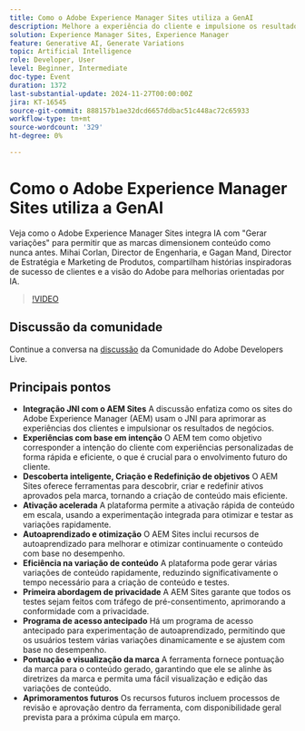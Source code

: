 ```yaml
---
title: Como o Adobe Experience Manager Sites utiliza a GenAI
description: Melhore a experiência do cliente e impulsione os resultados de negócios com o Adobe Experience Manager (AEM) Sites, aproveitando a JNI para experiências com base em intenções, descoberta de conteúdo inteligente, ativação rápida, otimização de autoaprendizado e teste de privacidade, com recursos futuros para experimentação dinâmica e pontuação de marca.
solution: Experience Manager Sites, Experience Manager
feature: Generative AI, Generate Variations
topic: Artificial Intelligence
role: Developer, User
level: Beginner, Intermediate
doc-type: Event
duration: 1372
last-substantial-update: 2024-11-27T00:00:00Z
jira: KT-16545
source-git-commit: 888157b1ae32dcd6657ddbac51c448ac72c65933
workflow-type: tm+mt
source-wordcount: '329'
ht-degree: 0%

---
```



# Como o Adobe Experience Manager Sites utiliza a GenAI

Veja como o Adobe Experience Manager Sites integra IA com &quot;Gerar variações&quot; para permitir que as marcas dimensionem conteúdo como nunca antes. Mihai Corlan, Director de Engenharia, e Gagan Mand, Director de Estratégia e Marketing de Produtos, compartilham histórias inspiradoras de sucesso de clientes e a visão do Adobe para melhorias orientadas por IA.

>[!VIDEO](https://video.tv.adobe.com/v/3439637/?learn=on&enablevpops)

## Discussão da comunidade

Continue a conversa na [discussão](https://adobe.ly/40y5tUG) da Comunidade do Adobe Developers Live.

## Principais pontos

* **Integração JNI com o AEM Sites** A discussão enfatiza como os sites do Adobe Experience Manager (AEM) usam o JNI para aprimorar as experiências dos clientes e impulsionar os resultados de negócios. &#x200B;
* **Experiências com base em intenção** O AEM tem como objetivo corresponder a intenção do cliente com experiências personalizadas de forma rápida e eficiente, o que é crucial para o envolvimento futuro do cliente.
* **Descoberta inteligente, Criação e Redefinição de objetivos** O AEM Sites oferece ferramentas para descobrir, criar e redefinir ativos aprovados pela marca, tornando a criação de conteúdo mais eficiente.
* **Ativação acelerada** A plataforma permite a ativação rápida de conteúdo em escala, usando a experimentação integrada para otimizar e testar as variações rapidamente.
* **Autoaprendizado e otimização** O AEM Sites inclui recursos de autoaprendizado para melhorar e otimizar continuamente o conteúdo com base no desempenho.
* **Eficiência na variação de conteúdo** A plataforma pode gerar várias variações de conteúdo rapidamente, reduzindo significativamente o tempo necessário para a criação de conteúdo e testes. &#x200B;
* **Primeira abordagem de privacidade** A AEM Sites garante que todos os testes sejam feitos com tráfego de pré-consentimento, aprimorando a conformidade com a privacidade.
* **Programa de acesso antecipado** Há um programa de acesso antecipado para experimentação de autoaprendizado, permitindo que os usuários testem várias variações dinamicamente e se ajustem com base no desempenho.
* **Pontuação e visualização da marca** A ferramenta fornece pontuação da marca para o conteúdo gerado, garantindo que ele se alinhe às diretrizes da marca e permita uma fácil visualização e edição das variações de conteúdo.
* **Aprimoramentos futuros** Os recursos futuros incluem processos de revisão e aprovação dentro da ferramenta, com disponibilidade geral prevista para a próxima cúpula em março. &#x200B;

